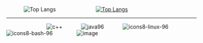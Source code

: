 &emsp;&emsp;&emsp;
![Top Langs](https://github-readme-stats.vercel.app/api/top-langs/?username=jkeresman01&theme=github_dark) &emsp;&emsp;&emsp;&emsp;&emsp;&emsp;&emsp;
[![Top Langs](https://github-readme-stats.vercel.app/api/top-langs/?username=jkeresman01&theme=github_dark&layout=donut&hide_title=true)](https://github.com/jkeresman01/github-readme-stats)

----------------------------------------------------------------------------------------------------------------------------------------------------

 &emsp;&emsp;&emsp; &emsp;&emsp;&emsp;&emsp;
![c++](https://github.com/jkeresman01/jkeresman01/assets/165517653/a3b11290-2cbc-44a1-95bc-ae6f661fc680) &emsp;&emsp;&emsp;
![java96](https://github.com/jkeresman01/jkeresman01/assets/165517653/00caf14c-706d-4b60-813f-4bc4e4e1fb96) &emsp;&emsp;&emsp;
![icons8-linux-96](https://github.com/jkeresman01/jkeresman01/assets/165517653/f2adc49f-0de9-479b-b5eb-10792afcafa4) &emsp;&emsp;&emsp;
![icons8-bash-96](https://github.com/jkeresman01/jkeresman01/assets/165517653/2a886147-ca9c-49e7-af52-d9972c0172ee)  &emsp;&emsp;&emsp;&emsp;
![image](https://github.com/jkeresman01/jkeresman01/assets/165517653/2b6434f1-e71e-4e45-84fa-b2165b09d900) &emsp;&emsp;&emsp;


<!--
**jkeresman01/jkeresman01** is a ✨ _special_ ✨ repository because its `README.md` (this file) appears on your GitHub profile.

Here are some ideas to get you started:

- 🔭 I’m currently working on ...
- 🌱 I’m currently learning ...
- 👯 I’m looking to collaborate on ...
- 🤔 I’m looking for help with ...
- 💬 Ask me about ...
- 📫 How to reach me: ...
- 😄 Pronouns: ...
- ⚡ Fun fact: ...
-->
